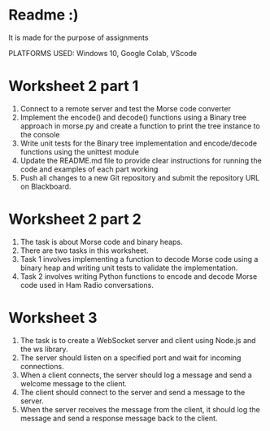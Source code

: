 # Readme :)
It is made for the purpose of assignments

PLATFORMS USED: Windows 10, Google Colab, VScode

# Worksheet 2 part 1
1. Connect to a remote server and test the Morse code converter
2. Implement the encode() and decode() functions using a Binary tree approach in morse.py and create a function to print the tree instance to the console
3. Write unit tests for the Binary tree implementation and encode/decode functions using the unittest module
4. Update the README.md file to provide clear instructions for running the code and examples of each part working
5. Push all changes to a new Git repository and submit the repository URL on Blackboard.

# Worksheet 2 part 2
1. The task is about Morse code and binary heaps.
2. There are two tasks in this worksheet.
3. Task 1 involves implementing a function to decode Morse code using a binary heap and writing unit tests to validate the implementation.
4. Task 2 involves writing Python functions to encode and decode Morse code used in Ham Radio conversations.

# Worksheet 3
1. The task is to create a WebSocket server and client using Node.js and the ws library.
2. The server should listen on a specified port and wait for incoming connections.
3. When a client connects, the server should log a message and send a welcome message to the client.
4. The client should connect to the server and send a message to the server.
5. When the server receives the message from the client, it should log the message and send a response message back to the client.
